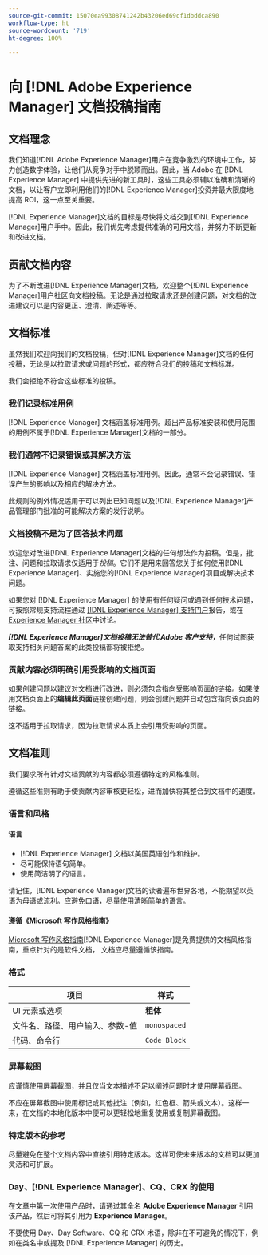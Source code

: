 ```yaml
---
source-git-commit: 15070ea99308741242b43206ed69cf1dbddca890
workflow-type: ht
source-wordcount: '719'
ht-degree: 100%

---
```

# 向 [!DNL Adobe Experience Manager] 文档投稿指南

## 文档理念

我们知道[!DNL Adobe Experience Manager]用户在竞争激烈的环境中工作，努力创造数字体验，让他们从竞争对手中脱颖而出。因此，当 Adobe 在 [!DNL Experience Manager] 中提供先进的新工具时，这些工具必须辅以准确和清晰的文档，以让客户立即利用他们的[!DNL Experience Manager]投资并最大限度地提高 ROI，这一点至关重要。

[!DNL Experience Manager]文档的目标是尽快将文档交到[!DNL Experience Manager]用户手中。因此，我们优先考虑提供准确的可用文档，并努力不断更新和改进文档。

## 贡献文档内容

为了不断改进[!DNL Experience Manager]文档，欢迎整个[!DNL Experience Manager]用户社区向文档投稿。无论是通过拉取请求还是创建问题，对文档的改进建议可以是内容更正、澄清、阐述等等。

## 文档标准

虽然我们欢迎向我们的文档投稿，但对[!DNL Experience Manager]文档的任何投稿，无论是以拉取请求或问题的形式，都应符合我们的投稿和文档标准。

我们会拒绝不符合这些标准的投稿。

### 我们记录标准用例

[!DNL Experience Manager] 文档涵盖标准用例。超出产品标准安装和使用范围的用例不属于[!DNL Experience Manager]文档的一部分。

### 我们通常不记录错误或其解决方法

[!DNL Experience Manager] 文档涵盖标准用例。因此，通常不会记录错误、错误产生的影响以及相应的解决方法。

此规则的例外情况适用于可以列出已知问题以及[!DNL Experience Manager]产品管理部门批准的可能解决方案的发行说明。

### 文档投稿不是为了回答技术问题

欢迎您对改进[!DNL Experience Manager]文档的任何想法作为投稿。但是，批注、问题和拉取请求仅适用于&#x200B;*投稿*。它们不是用来回答您关于如何使用[!DNL Experience Manager]、实施您的[!DNL Experience Manager]项目或解决技术问题。

如果您对 [!DNL Experience Manager] 的使用有任何疑问或遇到任何技术问题，可按照常规支持流程通过 [[!DNL Experience Manager]  支持门户](https://experienceleague.adobe.com/zh-hans?support-solution=Experience+Manager#support)报告，或在 [Experience Manager 社区](https://experienceleaguecommunities.adobe.com/t5/adobe-experience-manager/ct-p/adobe-experience-manager-community)中讨论。

***[!DNL Experience Manager]文档投稿无法替代 Adobe 客户支持，***&#x200B;任何试图获取支持相关问题答案的此类投稿都将被拒绝。

### 贡献内容必须明确引用受影响的文档页面

如果创建问题以建议对文档进行改进，则必须包含指向受影响页面的链接。如果使用文档页面上的&#x200B;**编辑此页面**&#x200B;链接创建问题，则会创建问题并自动包含指向该页面的链接。

这不适用于拉取请求，因为拉取请求本质上会引用受影响的页面。

## 文档准则

我们要求所有针对文档贡献的内容都必须遵循特定的风格准则。

遵循这些准则有助于使贡献内容审核更轻松，进而加快将其整合到文档中的速度。

### 语言和风格

#### 语言

* [!DNL Experience Manager] 文档以美国英语创作和维护。
* 尽可能保持语句简单。
* 使用简洁明了的语言。

请记住，[!DNL Experience Manager]文档的读者遍布世界各地，不能期望以英语为母语或流利。应避免口语，尽量使用清晰简单的语言。

#### 遵循《Microsoft 写作风格指南》

[Microsoft 写作风格指南](https://docs.microsoft.com/zh-cn/style-guide/welcome/)[!DNL Experience Manager]是免费提供的文档风格指南，重点针对的是软件文档， 文档应尽量遵循该指南。

### 格式

| 项目 | 样式 |
|---|---|
| UI 元素或选项 | **粗体** |
| 文件名、路径、用户输入、参数-值 | `monospaced` |
| 代码、命令行 | ```Code Block``` |

### 屏幕截图

应谨慎使用屏幕截图，并且仅当文本描述不足以阐述问题时才使用屏幕截图。

不应在屏幕截图中使用标记或其他批注（例如，红色框、箭头或文本）。这样一来，在文档的本地化版本中便可以更轻松地重复使用或复制屏幕截图。

### 特定版本的参考

尽量避免在整个文档内容中直接引用特定版本。这样可使未来版本的文档可以更加灵活和可扩展。

### Day、[!DNL Experience Manager]、CQ、CRX 的使用

在文章中第一次使用产品时，请通过其全名 **Adobe Experience Manager** 引用该产品，然后可将其引用为 **Experience Manager**。

不要使用 Day、Day Software、CQ 和 CRX 术语，除非在不可避免的情况下，例如在类名中或提及 [!DNL Experience Manager] 的历史。
